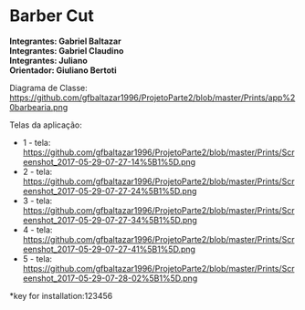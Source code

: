 # Barber Cut

**Integrantes: Gabriel Baltazar**<br>
**Integrantes: Gabriel Claudino**<br>
**Integrantes: Juliano**<br>
**Orientador: Giuliano Bertoti**

Diagrama de Classe:
https://github.com/gfbaltazar1996/ProjetoParte2/blob/master/Prints/app%20barbearia.png

Telas da aplicação: 

* 1 - tela: https://github.com/gfbaltazar1996/ProjetoParte2/blob/master/Prints/Screenshot_2017-05-29-07-27-14%5B1%5D.png
* 2 - tela: https://github.com/gfbaltazar1996/ProjetoParte2/blob/master/Prints/Screenshot_2017-05-29-07-27-24%5B1%5D.png
* 3 - tela: https://github.com/gfbaltazar1996/ProjetoParte2/blob/master/Prints/Screenshot_2017-05-29-07-27-34%5B1%5D.png
* 4 - tela: https://github.com/gfbaltazar1996/ProjetoParte2/blob/master/Prints/Screenshot_2017-05-29-07-27-41%5B1%5D.png
* 5 - tela: https://github.com/gfbaltazar1996/ProjetoParte2/blob/master/Prints/Screenshot_2017-05-29-07-28-02%5B1%5D.png 

*key for installation:123456
